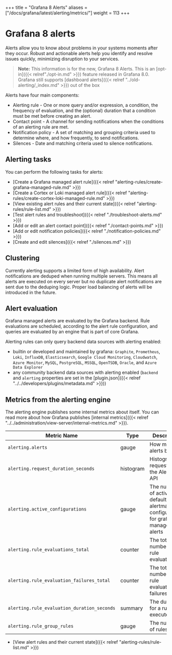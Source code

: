 +++
title = "Grafana 8 Alerts"
aliases = ["/docs/grafana/latest/alerting/metrics/"]
weight = 113
+++

# Grafana 8 alerts
Alerts allow you to know about problems in your systems moments after they occur. Robust and actionable alerts help you identify and resolve issues quickly, minimizing disruption to your services.

>**Note:** This information is for the new, Grafana 8 Alerts. This is an [opt-in]({{< relref"./opt-in.md" >}}) feature released in Grafana 8.0. Grafana still supports [dashboard alerts]({{< relref "../old-alerting/_index.md" >}}) out of the box

Alerts have four main components:

- Alerting rule - One or more query and/or expression, a condition, the frequency of evaluation, and the (optional) duration that a condition must be met before creating an alert.
- Contact point - A channel for sending notifications when the conditions of an alerting rule are met.
- Notification policy - A set of matching and grouping criteria used to determine where, and how frequently, to send notifications.
- Silences - Date and matching criteria used to silence notifications.

## Alerting tasks

You can perform the following tasks for alerts:


- [Create a Grafana managed alert rule]({{< relref "alerting-rules/create-grafana-managed-rule.md" >}})
- [Create a Cortex or Loki managed alert rule]({{< relref "alerting-rules/create-cortex-loki-managed-rule.md" >}})
- [View existing alert rules and their current state]({{< relref "alerting-rules/rule-list.md" >}})
- [Test alert rules and troubleshoot]({{< relref "./troubleshoot-alerts.md" >}})
- [Add or edit an alert contact point]({{< relref "./contact-points.md" >}})
- [Add or edit notification policies]({{< relref "./notification-policies.md" >}})
- [Create and edit silences]({{< relref "./silences.md" >}})

## Clustering

Currently alerting supports a limited form of high availability. Alert notifications are deduped when running multiple servers. This means all alerts are executed on every server but no duplicate alert notifications are sent due to the deduping logic. Proper load balancing of alerts will be introduced in the future.

## Alert evaluation

Grafana managed alerts are evaluated by the Grafana backend. Rule evaluations are scheduled, according to the alert rule configuration, and queries are evaluated by an engine that is part of core Grafana.

Alerting rules can only query backend data sources with alerting enabled:
- builtin or developed and maintained by grafana: `Graphite`, `Prometheus`, `Loki`, `InfluxDB`, `Elasticsearch`,
  `Google Cloud Monitoring`, `Cloudwatch`, `Azure Monitor`, `MySQL`, `PostgreSQL`, `MSSQL`, `OpenTSDB`, `Oracle`, and `Azure Data Explorer`
- any community backend data sources with alerting enabled (`backend` and `alerting` properties are set in the [plugin.json]({{< relref "../../developers/plugins/metadata.md" >}}))

## Metrics from the alerting engine

The alerting engine publishes some internal metrics about itself. You can read more about how Grafana publishes [internal metrics]({{< relref "../../administration/view-server/internal-metrics.md" >}}).

Metric Name | Type | Description
---------- | ----------- | ----------
`alerting.alerts` | gauge | How many alerts by state
`alerting.request_duration_seconds` | histogram | Histogram of requests to the Alerting API
`alerting.active_configurations` | gauge | The number of active, non default alertmanager configurations for grafana managed alerts
`alerting.rule_evaluations_total` | counter | The total number of rule evaluations
`alerting.rule_evaluation_failures_total` | counter | The total number of rule evaluation failures
`alerting.rule_evaluation_duration_seconds` | summary | The duration for a rule to execute
`alerting.rule_group_rules` | gauge | The number of rules


- [View alert rules and their current state]({{< relref "alerting-rules/rule-list.md" >}})
